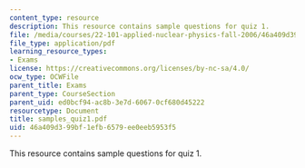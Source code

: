 ```yaml
---
content_type: resource
description: This resource contains sample questions for quiz 1.
file: /media/courses/22-101-applied-nuclear-physics-fall-2006/46a409d399bf1efb6579ee0eeb5953f5_samples_quiz1.pdf
file_type: application/pdf
learning_resource_types:
- Exams
license: https://creativecommons.org/licenses/by-nc-sa/4.0/
ocw_type: OCWFile
parent_title: Exams
parent_type: CourseSection
parent_uid: ed0bcf94-ac8b-3e7d-6067-0cf680d45222
resourcetype: Document
title: samples_quiz1.pdf
uid: 46a409d3-99bf-1efb-6579-ee0eeb5953f5
---
```

This resource contains sample questions for quiz 1.